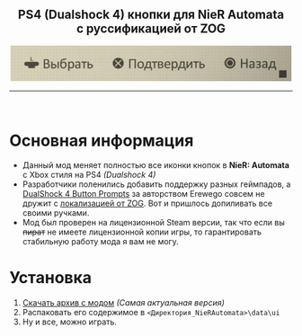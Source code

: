 <div align="center">
	<h2><b>PS4 (Dualshock 4) кнопки для NieR Automata</b><br>c руссификацией от ZOG</h2>
	<img src="./.github/header.jpg" width=500>
</div>
<hr><br>

# Основная информация
- Данный мод меняет полностью все иконки кнопок в **NieR: Automata** c Xbox стиля на PS4 *(Dualshock 4)*
- Разработчики поленились добавить поддержку разных геймпадов, а [DualShock 4 Button Prompts](https://community.pcgamingwiki.com/files/file/870-nier-automata-dualshock-4-button-prompts/) за авторством Erewego совсем не дружит с [локализацией от ZOG](https://forum.zoneofgames.ru/topic/42805-nier-automata/). Вот и пришлось допиливать все своими ручками.
- Мод был проверен на лицензионной Steam версии, так что если вы ~~пират~~ не имеете лицензионной копии игры, то гарантировать стабильную работу мода я вам не могу.

# Установка
1. [Скачать архив с модом](https://github.com/maximilionus/NA_ZOG_PS4Prompts/releases/latest/download/NA_ZOG_PS4Prompts.zip) *(Самая актуальная версия)*
2. Распаковать его содержимое в `<Директория_NieRAutomata>\data\ui`
3. Ну и все, можно играть.